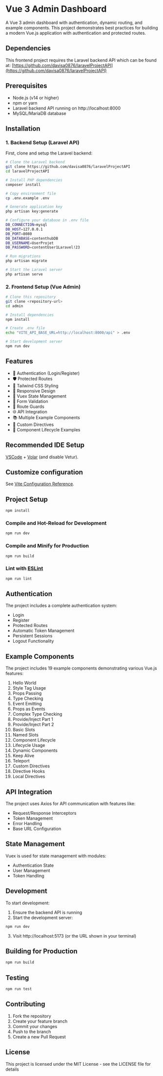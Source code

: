 # Vue 3 Admin Dashboard

A Vue 3 admin dashboard with authentication, dynamic routing, and example components. This project demonstrates best practices for building a modern Vue.js application with authentication and protected routes.

## Dependencies

This frontend project requires the Laravel backend API which can be found at:
[https://github.com/davisa0876/laravelProjectAPI](https://github.com/davisa0876/laravelProjectAPI)

## Prerequisites

- Node.js (v14 or higher)
- npm or yarn
- Laravel backend API running on http://localhost:8000
- MySQL/MariaDB database

## Installation

### 1. Backend Setup (Laravel API)

First, clone and setup the Laravel backend:

```bash
# Clone the Laravel backend
git clone https://github.com/davisa0876/laravelProjectAPI
cd laravelProjectAPI

# Install PHP dependencies
composer install

# Copy environment file
cp .env.example .env

# Generate application key
php artisan key:generate

# Configure your database in .env file
DB_CONNECTION=mysql
DB_HOST=127.0.0.1
DB_PORT=8080
DB_DATABASE=contenthubDB
DB_USERNAME=UserProjet
DB_PASSWORD=contentUser1Laravel!23

# Run migrations
php artisan migrate

# Start the Laravel server
php artisan serve
```

### 2. Frontend Setup (Vue Admin)

```bash
# Clone this repository
git clone <repository-url>
cd admin

# Install dependencies
npm install

# Create .env file
echo "VITE_API_BASE_URL=http://localhost:8000/api" > .env

# Start development server
npm run dev
```

## Features

- 🔐 Authentication (Login/Register)
- 🛡️ Protected Routes
- 🎨 Tailwind CSS Styling
- 📱 Responsive Design
- 🔄 Vuex State Management
- 📝 Form Validation
- 🚦 Route Guards
- 🌐 API Integration
- 📚 Multiple Example Components
- 🎯 Custom Directives
- 🔧 Component Lifecycle Examples

## Recommended IDE Setup

[VSCode](https://code.visualstudio.com/) + [Volar](https://marketplace.visualstudio.com/items?itemName=Vue.volar) (and disable Vetur).

## Customize configuration

See [Vite Configuration Reference](https://vite.dev/config/).

## Project Setup

```sh
npm install
```

### Compile and Hot-Reload for Development

```sh
npm run dev
```

### Compile and Minify for Production

```sh
npm run build
```

### Lint with [ESLint](https://eslint.org/)

```sh
npm run lint
```

## Authentication

The project includes a complete authentication system:
- Login
- Register
- Protected Routes
- Automatic Token Management
- Persistent Sessions
- Logout Functionality

## Example Components

The project includes 19 example components demonstrating various Vue.js features:
1. Hello World
2. Style Tag Usage
3. Props Passing
4. Type Checking
5. Event Emitting
6. Props as Events
7. Complex Type Checking
8. Provide/Inject Part 1
9. Provide/Inject Part 2
10. Basic Slots
11. Named Slots
12. Component Lifecycle
13. Lifecycle Usage
14. Dynamic Components
15. Keep Alive
16. Teleport
17. Custom Directives
18. Directive Hooks
19. Local Directives

## API Integration

The project uses Axios for API communication with features like:
- Request/Response Interceptors
- Token Management
- Error Handling
- Base URL Configuration

## State Management

Vuex is used for state management with modules:
- Authentication State
- User Management
- Token Handling

## Development

To start development:

1. Ensure the backend API is running
2. Start the development server:

```bash
npm run dev
```

3. Visit http://localhost:5173 (or the URL shown in your terminal)

## Building for Production

```bash
npm run build
```

## Testing

```bash
npm run test
```

## Contributing

1. Fork the repository
2. Create your feature branch
3. Commit your changes
4. Push to the branch
5. Create a new Pull Request

## License

This project is licensed under the MIT License - see the LICENSE file for details
